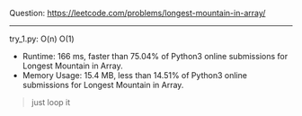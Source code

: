 Question: https://leetcode.com/problems/longest-mountain-in-array/

---

try_1.py: O(n) O(1)

* Runtime: 166 ms, faster than 75.04% of Python3 online submissions for Longest Mountain in Array.
* Memory Usage: 15.4 MB, less than 14.51% of Python3 online submissions for Longest Mountain in Array.

> just loop it
